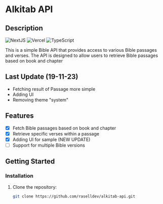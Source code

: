# Alkitab API

## Description

![NextJS](https://img.shields.io/badge/Next-black?style=for-the-badge&logo=next.js&logoColor=white) ![Vercel](https://img.shields.io/badge/vercel-%23000000.svg?style=for-the-badge&logo=vercel&logoColor=white) ![TypeScript](https://img.shields.io/badge/typescript-%23007ACC.svg?style=for-the-badge&logo=typescript&logoColor=white)

This is a simple Bible API that provides access to various Bible passages and verses. The API is designed to allow users to retrieve Bible passages based on book and chapter

## Last Update (19-11-23)

- Fetching result of Passage more simple
- Adding UI
- Removing theme "system"

## Features

- [x] Fetch Bible passages based on book and chapter
- [x] Retrieve specific verses within a passage
- [x] Adding UI for sample (NEW UPDATE)
- [ ] Support for multiple Bible versions

## Getting Started

### Installation

1. Clone the repository:

   ```sh
   git clone https://github.com/raselldev/alkitab-api.git
